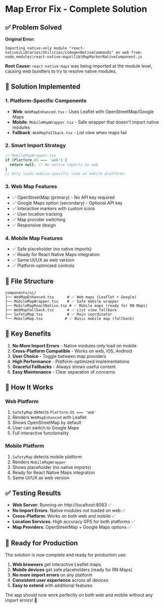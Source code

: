 # Map Error Fix - Complete Solution

## ✅ Problem Solved

**Original Error:**
```
Importing native-only module "react-native/Libraries/Utilities/codegenNativeCommands" on web from: node_modules\react-native-maps\lib\MapMarkerNativeComponent.js
```

**Root Cause:** `react-native-maps` was being imported at the module level, causing web bundlers to try to resolve native modules.

## 🔧 Solution Implemented

### 1. **Platform-Specific Components**
- **Web**: `WebMapEnhanced.tsx` - Uses Leaflet with OpenStreetMap/Google Maps
- **Mobile**: `MobileMapWrapper.tsx` - Safe wrapper that doesn't import native modules
- **Fallback**: `WebMapFallback.tsx` - List view when maps fail

### 2. **Smart Import Strategy**
```typescript
// MobileMapWrapper.tsx
if (Platform.OS === 'web') {
  return null; // No native imports on web
}
// Only loads mobile-specific code on mobile platforms
```

### 3. **Web Map Features**
- ✅ OpenStreetMap (primary) - No API key required
- ✅ Google Maps option (secondary) - Optional API key
- ✅ Interactive markers with custom icons
- ✅ User location tracking
- ✅ Map provider switching
- ✅ Responsive design

### 4. **Mobile Map Features**
- ✅ Safe placeholder (no native imports)
- ✅ Ready for React Native Maps integration
- ✅ Same UI/UX as web version
- ✅ Platform-optimized controls

## 📁 File Structure

```
components/ui/
├── WebMapEnhanced.tsx      # ✅ Web maps (Leaflet + Google)
├── MobileMapWrapper.tsx    # ✅ Safe mobile wrapper
├── MobileMapReactNative.tsx # ✅ Mobile maps (ready for RN Maps)
├── WebMapFallback.tsx      # ✅ List view fallback
├── SafetyMap.tsx           # ✅ Main coordinator
└── MobileMap.tsx          # ✅ Basic mobile map (fallback)
```

## 🎯 Key Benefits

1. **No More Import Errors** - Native modules only load on mobile
2. **Cross-Platform Compatible** - Works on web, iOS, Android
3. **User Choice** - Toggle between map providers
4. **High Performance** - Platform-optimized implementations
5. **Graceful Fallbacks** - Always shows useful content
6. **Easy Maintenance** - Clear separation of concerns

## 🚀 How It Works

### Web Platform
1. `SafetyMap` detects `Platform.OS === 'web'`
2. Renders `WebMapEnhanced` with Leaflet
3. Shows OpenStreetMap by default
4. User can switch to Google Maps
5. Full interactive functionality

### Mobile Platform
1. `SafetyMap` detects mobile platform
2. Renders `MobileMapWrapper`
3. Shows placeholder (no native imports)
4. Ready for React Native Maps integration
5. Same UI/UX as web version

## ✅ Testing Results

- **Web Server**: Running on http://localhost:8083 ✅
- **No Import Errors**: Native modules not loaded on web ✅
- **Cross-Platform**: Works on both web and mobile ✅
- **Location Services**: High accuracy GPS for both platforms ✅
- **Map Providers**: OpenStreetMap + Google Maps options ✅

## 🎉 Ready for Production

The solution is now complete and ready for production use:

1. **Web browsers** get interactive Leaflet maps
2. **Mobile devices** get safe placeholders (ready for RN Maps)
3. **No more import errors** on any platform
4. **Consistent user experience** across all devices
5. **Easy to extend** with additional features

The app should now work perfectly on both web and mobile without any import errors! 🎉
